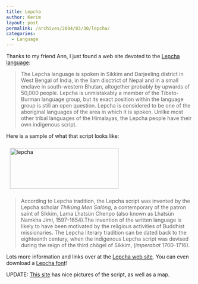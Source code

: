 ```yaml
---
title: Lepcha
author: Kerim
layout: post
permalink: /archives/2004/03/30/lepcha/
categories:
  - Language
---
```

Thanks to my friend Ann, I just found a web site devoted to the <a href="http://lepcha.info/" onclick="_gaq.push(['_trackEvent', 'outbound-article', 'http://lepcha.info/', 'Lepcha language']);" >Lepcha language</a>:

> The Lepcha language is spoken in Sikkim and Darjeeling district in West Bengal of India, in the Ilam disctrict of Nepal and in a small enclave in south-western Bhutan, altogether probably by upwards of 50,000 people. Lepcha is unmistakably a member of the Tibeto-Burman language group, but its exact position within the language group is still an open question. Lepcha is considered to be one of the aboriginal languages of the area in which it is spoken. Unlike most other tribal languages of the Himalayas, the Lepcha people have their own indigenous script.

Here is a sample of what that script looks like:

<img src="http://test.oxus.net/images/lepcha.jpg" height="110" width="292" hspace="10" vspace="10" alt="lepcha" />

> According to Lepcha tradition, the Lepcha script was invented by the Lepcha scholar *Thik&#250;ng Men Sal&#243;ng*, a contemporary of the patron saint of Sikkim, Lama Lhats&#252;n Chenpo (also known as Lhats&#252;n Namkha Jimi, 1597-1654).The invention of the written language is likely to have been motivated by the religious activities of Buddhist missionaries. The Lepcha literary tradition can be dated back to the eighteenth century, when the indigenous Lepcha script was devised during the reign of the third ch&#246;gel of Sikkim, (*imperabat* 1700-1716).

Lots more information and links over at the <a href="http://lepcha.info/" onclick="_gaq.push(['_trackEvent', 'outbound-article', 'http://lepcha.info/', 'Lepcha web site']);" >Lepcha web site</a>. You can even download a <a href="http://www.geocities.com/jglavy/asian.html" onclick="_gaq.push(['_trackEvent', 'outbound-article', 'http://www.geocities.com/jglavy/asian.html', 'Lepcha font']);" >Lepcha font</a>!

UPDATE: <a href="http://www.proel.org/alfabetos/lepcha.html" onclick="_gaq.push(['_trackEvent', 'outbound-article', 'http://www.proel.org/alfabetos/lepcha.html', 'This site']);" >This site</a> has nice pictures of the script, as well as a map.

